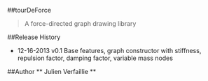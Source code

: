 ##tourDeForce
>A force-directed graph drawing library

##Release History
 * 12-16-2013       v0.1        Base features, graph constructor with stiffness, repulsion
factor, damping factor, variable mass nodes



##Author
 ** Julien Verfaillie **
